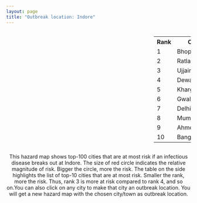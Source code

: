 ```yaml
---
layout: page
title: "Outbreak location: Indore"
---
```

<div style="width: 100%; overflow: auto;">
<div style="width: 75%; float: left;">
<div id="mapid">
<script src="https://buda-magenta.github.io/hazard_map/load_map.js"></script>

<script>
var marker_outbreak = L.marker([22.720362, 75.868200],{"autoPan": true}).addTo(map); marker_outbreak.bindTooltip("Indore").openTooltip();

var circle_1 = L.circle([23.258486, 77.401989], {"pane": "markerPane", "color": "red", "fill": true, "fillOpacity": 0.2, "fillRule": "evenodd", "lineCap": "round", "lineJoin": "round", "opacity": 1.0, "radius": 98378, "stroke": true, "weight": 3}).addTo(map);
circle_1.bindTooltip("Bhopal<br>rank: 1<br>hazard index: 0.098378")
circle_1.bindPopup('<a href="https://buda-magenta.github.io/hazard_map/Bhopal">Bhopal</a>')

var circle_2 = L.circle([23.480592, 74.917790], {"pane": "markerPane", "color": "red", "fill": true, "fillOpacity": 0.2, "fillRule": "evenodd", "lineCap": "round", "lineJoin": "round", "opacity": 1.0, "radius": 35208, "stroke": true, "weight": 3}).addTo(map);
circle_2.bindTooltip("Ratlam<br>rank: 2<br>hazard index: 0.035209")
circle_2.bindPopup('<a href="https://buda-magenta.github.io/hazard_map/Ratlam">Ratlam</a>')

var circle_3 = L.circle([23.174597, 75.785142], {"pane": "markerPane", "color": "red", "fill": true, "fillOpacity": 0.2, "fillRule": "evenodd", "lineCap": "round", "lineJoin": "round", "opacity": 1.0, "radius": 30498, "stroke": true, "weight": 3}).addTo(map);
circle_3.bindTooltip("Ujjain<br>rank: 3<br>hazard index: 0.030499")
circle_3.bindPopup('<a href="https://buda-magenta.github.io/hazard_map/Ujjain">Ujjain</a>')

var circle_4 = L.circle([23.000000, 76.166667], {"pane": "markerPane", "color": "red", "fill": true, "fillOpacity": 0.2, "fillRule": "evenodd", "lineCap": "round", "lineJoin": "round", "opacity": 1.0, "radius": 25486, "stroke": true, "weight": 3}).addTo(map);
circle_4.bindTooltip("Dewas<br>rank: 4<br>hazard index: 0.025486")
circle_4.bindPopup('<a href="https://buda-magenta.github.io/hazard_map/Dewas">Dewas</a>')

var circle_5 = L.circle([21.818774, 75.606458], {"pane": "markerPane", "color": "red", "fill": true, "fillOpacity": 0.2, "fillRule": "evenodd", "lineCap": "round", "lineJoin": "round", "opacity": 1.0, "radius": 23638, "stroke": true, "weight": 3}).addTo(map);
circle_5.bindTooltip("Khargone<br>rank: 5<br>hazard index: 0.023639")
circle_5.bindPopup('<a href="https://buda-magenta.github.io/hazard_map/Khargone">Khargone</a>')

var circle_6 = L.circle([26.203725, 78.157363], {"pane": "markerPane", "color": "red", "fill": true, "fillOpacity": 0.2, "fillRule": "evenodd", "lineCap": "round", "lineJoin": "round", "opacity": 1.0, "radius": 22090, "stroke": true, "weight": 3}).addTo(map);
circle_6.bindTooltip("Gwalior<br>rank: 6<br>hazard index: 0.022090")
circle_6.bindPopup('<a href="https://buda-magenta.github.io/hazard_map/Gwalior">Gwalior</a>')

var circle_7 = L.circle([28.651718, 77.221939], {"pane": "markerPane", "color": "red", "fill": true, "fillOpacity": 0.2, "fillRule": "evenodd", "lineCap": "round", "lineJoin": "round", "opacity": 1.0, "radius": 21109, "stroke": true, "weight": 3}).addTo(map);
circle_7.bindTooltip("Delhi<br>rank: 7<br>hazard index: 0.021110")
circle_7.bindPopup('<a href="https://buda-magenta.github.io/hazard_map/Delhi">Delhi</a>')

var circle_8 = L.circle([19.075990, 72.877393], {"pane": "markerPane", "color": "red", "fill": true, "fillOpacity": 0.2, "fillRule": "evenodd", "lineCap": "round", "lineJoin": "round", "opacity": 1.0, "radius": 15210, "stroke": true, "weight": 3}).addTo(map);
circle_8.bindTooltip("Mumbai<br>rank: 8<br>hazard index: 0.015210")
circle_8.bindPopup('<a href="https://buda-magenta.github.io/hazard_map/Mumbai">Mumbai</a>')

var circle_9 = L.circle([23.021624, 72.579707], {"pane": "markerPane", "color": "red", "fill": true, "fillOpacity": 0.2, "fillRule": "evenodd", "lineCap": "round", "lineJoin": "round", "opacity": 1.0, "radius": 6777, "stroke": true, "weight": 3}).addTo(map);
circle_9.bindTooltip("Ahmedabad<br>rank: 9<br>hazard index: 0.006777")
circle_9.bindPopup('<a href="https://buda-magenta.github.io/hazard_map/Ahmedabad">Ahmedabad</a>')

var circle_10 = L.circle([12.979120, 77.591300], {"pane": "markerPane", "color": "red", "fill": true, "fillOpacity": 0.2, "fillRule": "evenodd", "lineCap": "round", "lineJoin": "round", "opacity": 1.0, "radius": 6001, "stroke": true, "weight": 3}).addTo(map);
circle_10.bindTooltip("Bangalore<br>rank: 10<br>hazard index: 0.006001")
circle_10.bindPopup('<a href="https://buda-magenta.github.io/hazard_map/Bangalore">Bangalore</a>')

var circle_11 = L.circle([25.196826, 76.000893], {"pane": "markerPane", "color": "red", "fill": true, "fillOpacity": 0.2, "fillRule": "evenodd", "lineCap": "round", "lineJoin": "round", "opacity": 1.0, "radius": 4838, "stroke": true, "weight": 3}).addTo(map);
circle_11.bindTooltip("Kota<br>rank: 11<br>hazard index: 0.004839")
circle_11.bindPopup('<a href="https://buda-magenta.github.io/hazard_map/Kota">Kota</a>')

var circle_12 = L.circle([24.265131, 75.387182], {"pane": "markerPane", "color": "red", "fill": true, "fillOpacity": 0.2, "fillRule": "evenodd", "lineCap": "round", "lineJoin": "round", "opacity": 1.0, "radius": 4273, "stroke": true, "weight": 3}).addTo(map);
circle_12.bindTooltip("Mandsaur<br>rank: 12<br>hazard index: 0.004273")
circle_12.bindPopup('<a href="https://buda-magenta.github.io/hazard_map/Mandsaur">Mandsaur</a>')

var circle_13 = L.circle([20.993276, 75.839983], {"pane": "markerPane", "color": "red", "fill": true, "fillOpacity": 0.2, "fillRule": "evenodd", "lineCap": "round", "lineJoin": "round", "opacity": 1.0, "radius": 4182, "stroke": true, "weight": 3}).addTo(map);
circle_13.bindTooltip("Bhusawal<br>rank: 13<br>hazard index: 0.004182")
circle_13.bindPopup('<a href="https://buda-magenta.github.io/hazard_map/Bhusawal">Bhusawal</a>')

var circle_14 = L.circle([17.388786, 78.461065], {"pane": "markerPane", "color": "red", "fill": true, "fillOpacity": 0.2, "fillRule": "evenodd", "lineCap": "round", "lineJoin": "round", "opacity": 1.0, "radius": 4152, "stroke": true, "weight": 3}).addTo(map);
circle_14.bindTooltip("Hyderabad<br>rank: 14<br>hazard index: 0.004153")
circle_14.bindPopup('<a href="https://buda-magenta.github.io/hazard_map/Hyderabad">Hyderabad</a>')

var circle_15 = L.circle([23.115688, 77.066239], {"pane": "markerPane", "color": "red", "fill": true, "fillOpacity": 0.2, "fillRule": "evenodd", "lineCap": "round", "lineJoin": "round", "opacity": 1.0, "radius": 3906, "stroke": true, "weight": 3}).addTo(map);
circle_15.bindTooltip("Sehore<br>rank: 15<br>hazard index: 0.003907")
circle_15.bindPopup('<a href="https://buda-magenta.github.io/hazard_map/Sehore">Sehore</a>')

var circle_16 = L.circle([21.977864, 76.568828], {"pane": "markerPane", "color": "red", "fill": true, "fillOpacity": 0.2, "fillRule": "evenodd", "lineCap": "round", "lineJoin": "round", "opacity": 1.0, "radius": 3524, "stroke": true, "weight": 3}).addTo(map);
circle_16.bindTooltip("Khandwa<br>rank: 16<br>hazard index: 0.003524")
circle_16.bindPopup('<a href="https://buda-magenta.github.io/hazard_map/Khandwa">Khandwa</a>')

var circle_17 = L.circle([26.915458, 75.818982], {"pane": "markerPane", "color": "red", "fill": true, "fillOpacity": 0.2, "fillRule": "evenodd", "lineCap": "round", "lineJoin": "round", "opacity": 1.0, "radius": 3481, "stroke": true, "weight": 3}).addTo(map);
circle_17.bindTooltip("Jaipur<br>rank: 17<br>hazard index: 0.003481")
circle_17.bindPopup('<a href="https://buda-magenta.github.io/hazard_map/Jaipur">Jaipur</a>')

var circle_18 = L.circle([23.916667, 78.000000], {"pane": "markerPane", "color": "red", "fill": true, "fillOpacity": 0.2, "fillRule": "evenodd", "lineCap": "round", "lineJoin": "round", "opacity": 1.0, "radius": 3446, "stroke": true, "weight": 3}).addTo(map);
circle_18.bindTooltip("Vidisha<br>rank: 18<br>hazard index: 0.003446")
circle_18.bindPopup('<a href="https://buda-magenta.github.io/hazard_map/Vidisha">Vidisha</a>')

var circle_19 = L.circle([23.587548, 75.675679], {"pane": "markerPane", "color": "red", "fill": true, "fillOpacity": 0.2, "fillRule": "evenodd", "lineCap": "round", "lineJoin": "round", "opacity": 1.0, "radius": 3375, "stroke": true, "weight": 3}).addTo(map);
circle_19.bindTooltip("Nagda<br>rank: 19<br>hazard index: 0.003376")
circle_19.bindPopup('<a href="https://buda-magenta.github.io/hazard_map/Nagda">Nagda</a>')

var circle_20 = L.circle([26.296772, 73.035143], {"pane": "markerPane", "color": "red", "fill": true, "fillOpacity": 0.2, "fillRule": "evenodd", "lineCap": "round", "lineJoin": "round", "opacity": 1.0, "radius": 3242, "stroke": true, "weight": 3}).addTo(map);
circle_20.bindTooltip("Jodhpur<br>rank: 20<br>hazard index: 0.003243")
circle_20.bindPopup('<a href="https://buda-magenta.github.io/hazard_map/Jodhpur">Jodhpur</a>')

var circle_21 = L.circle([23.160894, 79.949770], {"pane": "markerPane", "color": "red", "fill": true, "fillOpacity": 0.2, "fillRule": "evenodd", "lineCap": "round", "lineJoin": "round", "opacity": 1.0, "radius": 3087, "stroke": true, "weight": 3}).addTo(map);
circle_21.bindTooltip("Jabalpur<br>rank: 21<br>hazard index: 0.003088")
circle_21.bindPopup('<a href="https://buda-magenta.github.io/hazard_map/Jabalpur">Jabalpur</a>')

var circle_22 = L.circle([25.531031, 78.652689], {"pane": "markerPane", "color": "red", "fill": true, "fillOpacity": 0.2, "fillRule": "evenodd", "lineCap": "round", "lineJoin": "round", "opacity": 1.0, "radius": 2945, "stroke": true, "weight": 3}).addTo(map);
circle_22.bindTooltip("Jhansi<br>rank: 22<br>hazard index: 0.002945")
circle_22.bindPopup('<a href="https://buda-magenta.github.io/hazard_map/Jhansi">Jhansi</a>')

var circle_23 = L.circle([21.170200, 72.831100], {"pane": "markerPane", "color": "red", "fill": true, "fillOpacity": 0.2, "fillRule": "evenodd", "lineCap": "round", "lineJoin": "round", "opacity": 1.0, "radius": 2790, "stroke": true, "weight": 3}).addTo(map);
circle_23.bindTooltip("Surat<br>rank: 23<br>hazard index: 0.002790")
circle_23.bindPopup('<a href="https://buda-magenta.github.io/hazard_map/Surat">Surat</a>')

var circle_24 = L.circle([15.398403, 73.812918], {"pane": "markerPane", "color": "red", "fill": true, "fillOpacity": 0.2, "fillRule": "evenodd", "lineCap": "round", "lineJoin": "round", "opacity": 1.0, "radius": 2534, "stroke": true, "weight": 3}).addTo(map);
circle_24.bindTooltip("Vasco Da Gama<br>rank: 24<br>hazard index: 0.002534")
circle_24.bindPopup('<a href="https://buda-magenta.github.io/hazard_map/Vasco_Da_Gama">Vasco Da Gama</a>')

var circle_25 = L.circle([18.521428, 73.854454], {"pane": "markerPane", "color": "red", "fill": true, "fillOpacity": 0.2, "fillRule": "evenodd", "lineCap": "round", "lineJoin": "round", "opacity": 1.0, "radius": 2138, "stroke": true, "weight": 3}).addTo(map);
circle_25.bindTooltip("Pune<br>rank: 25<br>hazard index: 0.002138")
circle_25.bindPopup('<a href="https://buda-magenta.github.io/hazard_map/Pune">Pune</a>')

var circle_26 = L.circle([21.149813, 79.082056], {"pane": "markerPane", "color": "red", "fill": true, "fillOpacity": 0.2, "fillRule": "evenodd", "lineCap": "round", "lineJoin": "round", "opacity": 1.0, "radius": 2066, "stroke": true, "weight": 3}).addTo(map);
circle_26.bindTooltip("Nagpur<br>rank: 26<br>hazard index: 0.002067")
circle_26.bindPopup('<a href="https://buda-magenta.github.io/hazard_map/Nagpur">Nagpur</a>')

var circle_27 = L.circle([22.541418, 88.357691], {"pane": "markerPane", "color": "red", "fill": true, "fillOpacity": 0.2, "fillRule": "evenodd", "lineCap": "round", "lineJoin": "round", "opacity": 1.0, "radius": 1903, "stroke": true, "weight": 3}).addTo(map);
circle_27.bindTooltip("Kolkata<br>rank: 27<br>hazard index: 0.001904")
circle_27.bindPopup('<a href="https://buda-magenta.github.io/hazard_map/Kolkata">Kolkata</a>')

var circle_28 = L.circle([26.469100, 74.639000], {"pane": "markerPane", "color": "red", "fill": true, "fillOpacity": 0.2, "fillRule": "evenodd", "lineCap": "round", "lineJoin": "round", "opacity": 1.0, "radius": 1839, "stroke": true, "weight": 3}).addTo(map);
circle_28.bindTooltip("Ajmer<br>rank: 28<br>hazard index: 0.001840")
circle_28.bindPopup('<a href="https://buda-magenta.github.io/hazard_map/Ajmer">Ajmer</a>')

var circle_29 = L.circle([13.083694, 80.270186], {"pane": "markerPane", "color": "red", "fill": true, "fillOpacity": 0.2, "fillRule": "evenodd", "lineCap": "round", "lineJoin": "round", "opacity": 1.0, "radius": 1610, "stroke": true, "weight": 3}).addTo(map);
circle_29.bindTooltip("Chennai<br>rank: 29<br>hazard index: 0.001610")
circle_29.bindPopup('<a href="https://buda-magenta.github.io/hazard_map/Chennai">Chennai</a>')

var circle_30 = L.circle([24.578721, 73.686257], {"pane": "markerPane", "color": "red", "fill": true, "fillOpacity": 0.2, "fillRule": "evenodd", "lineCap": "round", "lineJoin": "round", "opacity": 1.0, "radius": 1513, "stroke": true, "weight": 3}).addTo(map);
circle_30.bindTooltip("Udaipur<br>rank: 30<br>hazard index: 0.001513")
circle_30.bindPopup('<a href="https://buda-magenta.github.io/hazard_map/Udaipur">Udaipur</a>')

var circle_31 = L.circle([21.237947, 81.633683], {"pane": "markerPane", "color": "red", "fill": true, "fillOpacity": 0.2, "fillRule": "evenodd", "lineCap": "round", "lineJoin": "round", "opacity": 1.0, "radius": 1425, "stroke": true, "weight": 3}).addTo(map);
circle_31.bindTooltip("Raipur<br>rank: 31<br>hazard index: 0.001425")
circle_31.bindPopup('<a href="https://buda-magenta.github.io/hazard_map/Raipur">Raipur</a>')

var circle_32 = L.circle([22.297314, 73.194257], {"pane": "markerPane", "color": "red", "fill": true, "fillOpacity": 0.2, "fillRule": "evenodd", "lineCap": "round", "lineJoin": "round", "opacity": 1.0, "radius": 1289, "stroke": true, "weight": 3}).addTo(map);
circle_32.bindTooltip("Vadodara<br>rank: 32<br>hazard index: 0.001290")
circle_32.bindPopup('<a href="https://buda-magenta.github.io/hazard_map/Vadodara">Vadodara</a>')

var circle_33 = L.circle([25.488773, 74.699613], {"pane": "markerPane", "color": "red", "fill": true, "fillOpacity": 0.2, "fillRule": "evenodd", "lineCap": "round", "lineJoin": "round", "opacity": 1.0, "radius": 1220, "stroke": true, "weight": 3}).addTo(map);
circle_33.bindTooltip("Bhilwara<br>rank: 33<br>hazard index: 0.001221")
circle_33.bindPopup('<a href="https://buda-magenta.github.io/hazard_map/Bhilwara">Bhilwara</a>')

var circle_34 = L.circle([23.493079, 74.348402], {"pane": "markerPane", "color": "red", "fill": true, "fillOpacity": 0.2, "fillRule": "evenodd", "lineCap": "round", "lineJoin": "round", "opacity": 1.0, "radius": 1068, "stroke": true, "weight": 3}).addTo(map);
circle_34.bindTooltip("Banswara<br>rank: 34<br>hazard index: 0.001069")
circle_34.bindPopup('<a href="https://buda-magenta.github.io/hazard_map/Banswara">Banswara</a>')

var circle_35 = L.circle([27.175255, 78.009816], {"pane": "markerPane", "color": "red", "fill": true, "fillOpacity": 0.2, "fillRule": "evenodd", "lineCap": "round", "lineJoin": "round", "opacity": 1.0, "radius": 1055, "stroke": true, "weight": 3}).addTo(map);
circle_35.bindTooltip("Agra<br>rank: 35<br>hazard index: 0.001055")
circle_35.bindPopup('<a href="https://buda-magenta.github.io/hazard_map/Agra">Agra</a>')

var circle_36 = L.circle([23.809612, 78.759114], {"pane": "markerPane", "color": "red", "fill": true, "fillOpacity": 0.2, "fillRule": "evenodd", "lineCap": "round", "lineJoin": "round", "opacity": 1.0, "radius": 991, "stroke": true, "weight": 3}).addTo(map);
circle_36.bindTooltip("Sagar<br>rank: 36<br>hazard index: 0.000992")
circle_36.bindPopup('<a href="https://buda-magenta.github.io/hazard_map/Sagar">Sagar</a>')

var circle_37 = L.circle([22.600150, 77.926645], {"pane": "markerPane", "color": "red", "fill": true, "fillOpacity": 0.2, "fillRule": "evenodd", "lineCap": "round", "lineJoin": "round", "opacity": 1.0, "radius": 969, "stroke": true, "weight": 3}).addTo(map);
circle_37.bindTooltip("Hoshangabad<br>rank: 37<br>hazard index: 0.000970")
circle_37.bindPopup('<a href="https://buda-magenta.github.io/hazard_map/Hoshangabad">Hoshangabad</a>')

var circle_38 = L.circle([26.838100, 80.934600], {"pane": "markerPane", "color": "red", "fill": true, "fillOpacity": 0.2, "fillRule": "evenodd", "lineCap": "round", "lineJoin": "round", "opacity": 1.0, "radius": 944, "stroke": true, "weight": 3}).addTo(map);
circle_38.bindTooltip("Lucknow<br>rank: 38<br>hazard index: 0.000945")
circle_38.bindPopup('<a href="https://buda-magenta.github.io/hazard_map/Lucknow">Lucknow</a>')

var circle_39 = L.circle([28.402979, 77.310384], {"pane": "markerPane", "color": "red", "fill": true, "fillOpacity": 0.2, "fillRule": "evenodd", "lineCap": "round", "lineJoin": "round", "opacity": 1.0, "radius": 907, "stroke": true, "weight": 3}).addTo(map);
circle_39.bindTooltip("Faridabad<br>rank: 39<br>hazard index: 0.000907")
circle_39.bindPopup('<a href="https://buda-magenta.github.io/hazard_map/Faridabad">Faridabad</a>')

var circle_40 = L.circle([24.462465, 74.850114], {"pane": "markerPane", "color": "red", "fill": true, "fillOpacity": 0.2, "fillRule": "evenodd", "lineCap": "round", "lineJoin": "round", "opacity": 1.0, "radius": 865, "stroke": true, "weight": 3}).addTo(map);
circle_40.bindTooltip("Nimach<br>rank: 40<br>hazard index: 0.000865")
circle_40.bindPopup('<a href="https://buda-magenta.github.io/hazard_map/Nimach">Nimach</a>')

var circle_41 = L.circle([19.194329, 72.970178], {"pane": "markerPane", "color": "red", "fill": true, "fillOpacity": 0.2, "fillRule": "evenodd", "lineCap": "round", "lineJoin": "round", "opacity": 1.0, "radius": 850, "stroke": true, "weight": 3}).addTo(map);
circle_41.bindTooltip("Thane<br>rank: 41<br>hazard index: 0.000851")
circle_41.bindPopup('<a href="https://buda-magenta.github.io/hazard_map/Thane">Thane</a>')

var circle_42 = L.circle([24.500000, 74.500000], {"pane": "markerPane", "color": "red", "fill": true, "fillOpacity": 0.2, "fillRule": "evenodd", "lineCap": "round", "lineJoin": "round", "opacity": 1.0, "radius": 788, "stroke": true, "weight": 3}).addTo(map);
circle_42.bindTooltip("Chittaurgarh<br>rank: 42<br>hazard index: 0.000788")
circle_42.bindPopup('<a href="https://buda-magenta.github.io/hazard_map/Chittaurgarh">Chittaurgarh</a>')

var circle_43 = L.circle([24.700385, 78.518668], {"pane": "markerPane", "color": "red", "fill": true, "fillOpacity": 0.2, "fillRule": "evenodd", "lineCap": "round", "lineJoin": "round", "opacity": 1.0, "radius": 679, "stroke": true, "weight": 3}).addTo(map);
circle_43.bindTooltip("Lalitpur<br>rank: 43<br>hazard index: 0.000679")
circle_43.bindPopup('<a href="https://buda-magenta.github.io/hazard_map/Lalitpur">Lalitpur</a>')

var circle_44 = L.circle([22.139831, 78.809645], {"pane": "markerPane", "color": "red", "fill": true, "fillOpacity": 0.2, "fillRule": "evenodd", "lineCap": "round", "lineJoin": "round", "opacity": 1.0, "radius": 616, "stroke": true, "weight": 3}).addTo(map);
circle_44.bindTooltip("Chhindwara<br>rank: 44<br>hazard index: 0.000617")
circle_44.bindPopup('<a href="https://buda-magenta.github.io/hazard_map/Chhindwara">Chhindwara</a>')

var circle_45 = L.circle([26.460914, 80.321759], {"pane": "markerPane", "color": "red", "fill": true, "fillOpacity": 0.2, "fillRule": "evenodd", "lineCap": "round", "lineJoin": "round", "opacity": 1.0, "radius": 615, "stroke": true, "weight": 3}).addTo(map);
circle_45.bindTooltip("Kanpur<br>rank: 45<br>hazard index: 0.000616")
circle_45.bindPopup('<a href="https://buda-magenta.github.io/hazard_map/Kanpur">Kanpur</a>')

var circle_46 = L.circle([18.627929, 73.800983], {"pane": "markerPane", "color": "red", "fill": true, "fillOpacity": 0.2, "fillRule": "evenodd", "lineCap": "round", "lineJoin": "round", "opacity": 1.0, "radius": 578, "stroke": true, "weight": 3}).addTo(map);
circle_46.bindTooltip("Pimpri Chinchwad<br>rank: 46<br>hazard index: 0.000578")
circle_46.bindPopup('<a href="https://buda-magenta.github.io/hazard_map/Pimpri_Chinchwad">Pimpri Chinchwad</a>')

var circle_47 = L.circle([22.383333, 82.133333], {"pane": "markerPane", "color": "red", "fill": true, "fillOpacity": 0.2, "fillRule": "evenodd", "lineCap": "round", "lineJoin": "round", "opacity": 1.0, "radius": 569, "stroke": true, "weight": 3}).addTo(map);
circle_47.bindTooltip("Bilaspur<br>rank: 47<br>hazard index: 0.000570")
circle_47.bindPopup('<a href="https://buda-magenta.github.io/hazard_map/Bilaspur">Bilaspur</a>')

var circle_48 = L.circle([30.909016, 75.851601], {"pane": "markerPane", "color": "red", "fill": true, "fillOpacity": 0.2, "fillRule": "evenodd", "lineCap": "round", "lineJoin": "round", "opacity": 1.0, "radius": 548, "stroke": true, "weight": 3}).addTo(map);
circle_48.bindTooltip("Ludhiana<br>rank: 48<br>hazard index: 0.000548")
circle_48.bindPopup('<a href="https://buda-magenta.github.io/hazard_map/Ludhiana">Ludhiana</a>')

var circle_49 = L.circle([25.604091, 73.415609], {"pane": "markerPane", "color": "red", "fill": true, "fillOpacity": 0.2, "fillRule": "evenodd", "lineCap": "round", "lineJoin": "round", "opacity": 1.0, "radius": 521, "stroke": true, "weight": 3}).addTo(map);
circle_49.bindTooltip("Pali<br>rank: 49<br>hazard index: 0.000522")
circle_49.bindPopup('<a href="https://buda-magenta.github.io/hazard_map/Pali">Pali</a>')

var circle_50 = L.circle([21.879616, 77.875681], {"pane": "markerPane", "color": "red", "fill": true, "fillOpacity": 0.2, "fillRule": "evenodd", "lineCap": "round", "lineJoin": "round", "opacity": 1.0, "radius": 513, "stroke": true, "weight": 3}).addTo(map);
circle_50.bindTooltip("Betul<br>rank: 50<br>hazard index: 0.000513")
circle_50.bindPopup('<a href="https://buda-magenta.github.io/hazard_map/Betul">Betul</a>')

var circle_51 = L.circle([19.439885, 72.880383], {"pane": "markerPane", "color": "red", "fill": true, "fillOpacity": 0.2, "fillRule": "evenodd", "lineCap": "round", "lineJoin": "round", "opacity": 1.0, "radius": 494, "stroke": true, "weight": 3}).addTo(map);
circle_51.bindTooltip("Vasai<br>rank: 51<br>hazard index: 0.000495")
circle_51.bindPopup('<a href="https://buda-magenta.github.io/hazard_map/Vasai">Vasai</a>')

var circle_52 = L.circle([23.833962, 80.392456], {"pane": "markerPane", "color": "red", "fill": true, "fillOpacity": 0.2, "fillRule": "evenodd", "lineCap": "round", "lineJoin": "round", "opacity": 1.0, "radius": 437, "stroke": true, "weight": 3}).addTo(map);
circle_52.bindTooltip("Murwara<br>rank: 52<br>hazard index: 0.000438")
circle_52.bindPopup('<a href="https://buda-magenta.github.io/hazard_map/Murwara">Murwara</a>')

var circle_53 = L.circle([24.500000, 81.000000], {"pane": "markerPane", "color": "red", "fill": true, "fillOpacity": 0.2, "fillRule": "evenodd", "lineCap": "round", "lineJoin": "round", "opacity": 1.0, "radius": 407, "stroke": true, "weight": 3}).addTo(map);
circle_53.bindTooltip("Satna<br>rank: 53<br>hazard index: 0.000407")
circle_53.bindPopup('<a href="https://buda-magenta.github.io/hazard_map/Satna">Satna</a>')

var circle_54 = L.circle([24.917151, 76.696403], {"pane": "markerPane", "color": "red", "fill": true, "fillOpacity": 0.2, "fillRule": "evenodd", "lineCap": "round", "lineJoin": "round", "opacity": 1.0, "radius": 375, "stroke": true, "weight": 3}).addTo(map);
circle_54.bindTooltip("Baran<br>rank: 54<br>hazard index: 0.000376")
circle_54.bindPopup('<a href="https://buda-magenta.github.io/hazard_map/Baran">Baran</a>')

var circle_55 = L.circle([27.633333, 77.583333], {"pane": "markerPane", "color": "red", "fill": true, "fillOpacity": 0.2, "fillRule": "evenodd", "lineCap": "round", "lineJoin": "round", "opacity": 1.0, "radius": 369, "stroke": true, "weight": 3}).addTo(map);
circle_55.bindTooltip("Mathura<br>rank: 55<br>hazard index: 0.000369")
circle_55.bindPopup('<a href="https://buda-magenta.github.io/hazard_map/Mathura">Mathura</a>')

var circle_56 = L.circle([23.750000, 79.583333], {"pane": "markerPane", "color": "red", "fill": true, "fillOpacity": 0.2, "fillRule": "evenodd", "lineCap": "round", "lineJoin": "round", "opacity": 1.0, "radius": 342, "stroke": true, "weight": 3}).addTo(map);
circle_56.bindTooltip("Damoh<br>rank: 56<br>hazard index: 0.000342")
circle_56.bindPopup('<a href="https://buda-magenta.github.io/hazard_map/Damoh">Damoh</a>')

var circle_57 = L.circle([26.099214, 74.312704], {"pane": "markerPane", "color": "red", "fill": true, "fillOpacity": 0.2, "fillRule": "evenodd", "lineCap": "round", "lineJoin": "round", "opacity": 1.0, "radius": 330, "stroke": true, "weight": 3}).addTo(map);
circle_57.bindTooltip("Beawar<br>rank: 57<br>hazard index: 0.000331")
circle_57.bindPopup('<a href="https://buda-magenta.github.io/hazard_map/Beawar">Beawar</a>')

var circle_58 = L.circle([24.759267, 81.655000], {"pane": "markerPane", "color": "red", "fill": true, "fillOpacity": 0.2, "fillRule": "evenodd", "lineCap": "round", "lineJoin": "round", "opacity": 1.0, "radius": 307, "stroke": true, "weight": 3}).addTo(map);
circle_58.bindTooltip("Rewa<br>rank: 58<br>hazard index: 0.000308")
circle_58.bindPopup('<a href="https://buda-magenta.github.io/hazard_map/Rewa">Rewa</a>')

var circle_59 = L.circle([28.428262, 77.002700], {"pane": "markerPane", "color": "red", "fill": true, "fillOpacity": 0.2, "fillRule": "evenodd", "lineCap": "round", "lineJoin": "round", "opacity": 1.0, "radius": 298, "stroke": true, "weight": 3}).addTo(map);
circle_59.bindTooltip("Gurgaon<br>rank: 59<br>hazard index: 0.000298")
circle_59.bindPopup('<a href="https://buda-magenta.github.io/hazard_map/Gurgaon">Gurgaon</a>')

var circle_60 = L.circle([31.292011, 75.568058], {"pane": "markerPane", "color": "red", "fill": true, "fillOpacity": 0.2, "fillRule": "evenodd", "lineCap": "round", "lineJoin": "round", "opacity": 1.0, "radius": 292, "stroke": true, "weight": 3}).addTo(map);
circle_60.bindTooltip("Jalandhar<br>rank: 60<br>hazard index: 0.000293")
circle_60.bindPopup('<a href="https://buda-magenta.github.io/hazard_map/Jalandhar">Jalandhar</a>')

var circle_61 = L.circle([28.015929, 73.317137], {"pane": "markerPane", "color": "red", "fill": true, "fillOpacity": 0.2, "fillRule": "evenodd", "lineCap": "round", "lineJoin": "round", "opacity": 1.0, "radius": 284, "stroke": true, "weight": 3}).addTo(map);
circle_61.bindTooltip("Bikaner<br>rank: 61<br>hazard index: 0.000284")
circle_61.bindPopup('<a href="https://buda-magenta.github.io/hazard_map/Bikaner">Bikaner</a>')

var circle_62 = L.circle([12.305183, 76.655361], {"pane": "markerPane", "color": "red", "fill": true, "fillOpacity": 0.2, "fillRule": "evenodd", "lineCap": "round", "lineJoin": "round", "opacity": 1.0, "radius": 282, "stroke": true, "weight": 3}).addTo(map);
circle_62.bindTooltip("Mysore<br>rank: 62<br>hazard index: 0.000282")
circle_62.bindPopup('<a href="https://buda-magenta.github.io/hazard_map/Mysore">Mysore</a>')

var circle_63 = L.circle([25.609324, 85.123525], {"pane": "markerPane", "color": "red", "fill": true, "fillOpacity": 0.2, "fillRule": "evenodd", "lineCap": "round", "lineJoin": "round", "opacity": 1.0, "radius": 280, "stroke": true, "weight": 3}).addTo(map);
circle_63.bindTooltip("Patna<br>rank: 63<br>hazard index: 0.000281")
circle_63.bindPopup('<a href="https://buda-magenta.github.io/hazard_map/Patna">Patna</a>')

var circle_64 = L.circle([24.500000, 77.500000], {"pane": "markerPane", "color": "red", "fill": true, "fillOpacity": 0.2, "fillRule": "evenodd", "lineCap": "round", "lineJoin": "round", "opacity": 1.0, "radius": 277, "stroke": true, "weight": 3}).addTo(map);
circle_64.bindTooltip("Guna<br>rank: 64<br>hazard index: 0.000278")
circle_64.bindPopup('<a href="https://buda-magenta.github.io/hazard_map/Guna">Guna</a>')

var circle_65 = L.circle([25.438130, 81.833800], {"pane": "markerPane", "color": "red", "fill": true, "fillOpacity": 0.2, "fillRule": "evenodd", "lineCap": "round", "lineJoin": "round", "opacity": 1.0, "radius": 276, "stroke": true, "weight": 3}).addTo(map);
circle_65.bindTooltip("Allahabad<br>rank: 65<br>hazard index: 0.000277")
circle_65.bindPopup('<a href="https://buda-magenta.github.io/hazard_map/Allahabad">Allahabad</a>')

var circle_66 = L.circle([25.375241, 77.828119], {"pane": "markerPane", "color": "red", "fill": true, "fillOpacity": 0.2, "fillRule": "evenodd", "lineCap": "round", "lineJoin": "round", "opacity": 1.0, "radius": 276, "stroke": true, "weight": 3}).addTo(map);
circle_66.bindTooltip("Shivpuri<br>rank: 66<br>hazard index: 0.000276")
circle_66.bindPopup('<a href="https://buda-magenta.github.io/hazard_map/Shivpuri">Shivpuri</a>')

var circle_67 = L.circle([25.335649, 83.007629], {"pane": "markerPane", "color": "red", "fill": true, "fillOpacity": 0.2, "fillRule": "evenodd", "lineCap": "round", "lineJoin": "round", "opacity": 1.0, "radius": 267, "stroke": true, "weight": 3}).addTo(map);
circle_67.bindTooltip("Varanasi<br>rank: 67<br>hazard index: 0.000267")
circle_67.bindPopup('<a href="https://buda-magenta.github.io/hazard_map/Varanasi">Varanasi</a>')

var circle_68 = L.circle([22.305199, 70.802833], {"pane": "markerPane", "color": "red", "fill": true, "fillOpacity": 0.2, "fillRule": "evenodd", "lineCap": "round", "lineJoin": "round", "opacity": 1.0, "radius": 260, "stroke": true, "weight": 3}).addTo(map);
circle_68.bindTooltip("Rajkot<br>rank: 68<br>hazard index: 0.000260")
circle_68.bindPopup('<a href="https://buda-magenta.github.io/hazard_map/Rajkot">Rajkot</a>')

var circle_69 = L.circle([20.843512, 75.525927], {"pane": "markerPane", "color": "red", "fill": true, "fillOpacity": 0.2, "fillRule": "evenodd", "lineCap": "round", "lineJoin": "round", "opacity": 1.0, "radius": 258, "stroke": true, "weight": 3}).addTo(map);
circle_69.bindTooltip("Jalgaon<br>rank: 69<br>hazard index: 0.000259")
circle_69.bindPopup('<a href="https://buda-magenta.github.io/hazard_map/Jalgaon">Jalgaon</a>')

var circle_70 = L.circle([22.778500, 73.624516], {"pane": "markerPane", "color": "red", "fill": true, "fillOpacity": 0.2, "fillRule": "evenodd", "lineCap": "round", "lineJoin": "round", "opacity": 1.0, "radius": 246, "stroke": true, "weight": 3}).addTo(map);
circle_70.bindTooltip("Godhra<br>rank: 70<br>hazard index: 0.000246")
circle_70.bindPopup('<a href="https://buda-magenta.github.io/hazard_map/Godhra">Godhra</a>')

var circle_71 = L.circle([19.362531, 73.078475], {"pane": "markerPane", "color": "red", "fill": true, "fillOpacity": 0.2, "fillRule": "evenodd", "lineCap": "round", "lineJoin": "round", "opacity": 1.0, "radius": 237, "stroke": true, "weight": 3}).addTo(map);
circle_71.bindTooltip("Bhiwandi<br>rank: 71<br>hazard index: 0.000238")
circle_71.bindPopup('<a href="https://buda-magenta.github.io/hazard_map/Bhiwandi">Bhiwandi</a>')

var circle_72 = L.circle([29.000653, 77.768229], {"pane": "markerPane", "color": "red", "fill": true, "fillOpacity": 0.2, "fillRule": "evenodd", "lineCap": "round", "lineJoin": "round", "opacity": 1.0, "radius": 223, "stroke": true, "weight": 3}).addTo(map);
circle_72.bindTooltip("Meerut<br>rank: 72<br>hazard index: 0.000223")
circle_72.bindPopup('<a href="https://buda-magenta.github.io/hazard_map/Meerut">Meerut</a>')

var circle_73 = L.circle([22.689507, 72.871520], {"pane": "markerPane", "color": "red", "fill": true, "fillOpacity": 0.2, "fillRule": "evenodd", "lineCap": "round", "lineJoin": "round", "opacity": 1.0, "radius": 221, "stroke": true, "weight": 3}).addTo(map);
circle_73.bindTooltip("Nadiad<br>rank: 73<br>hazard index: 0.000221")
circle_73.bindPopup('<a href="https://buda-magenta.github.io/hazard_map/Nadiad">Nadiad</a>')

var circle_74 = L.circle([28.901090, 76.580194], {"pane": "markerPane", "color": "red", "fill": true, "fillOpacity": 0.2, "fillRule": "evenodd", "lineCap": "round", "lineJoin": "round", "opacity": 1.0, "radius": 217, "stroke": true, "weight": 3}).addTo(map);
circle_74.bindTooltip("Rohtak<br>rank: 74<br>hazard index: 0.000217")
circle_74.bindPopup('<a href="https://buda-magenta.github.io/hazard_map/Rohtak">Rohtak</a>')

var circle_75 = L.circle([20.011247, 73.790236], {"pane": "markerPane", "color": "red", "fill": true, "fillOpacity": 0.2, "fillRule": "evenodd", "lineCap": "round", "lineJoin": "round", "opacity": 1.0, "radius": 209, "stroke": true, "weight": 3}).addTo(map);
circle_75.bindTooltip("Nashik<br>rank: 75<br>hazard index: 0.000209")
circle_75.bindPopup('<a href="https://buda-magenta.github.io/hazard_map/Nashik">Nashik</a>')

var circle_76 = L.circle([26.269722, 82.994425], {"pane": "markerPane", "color": "red", "fill": true, "fillOpacity": 0.2, "fillRule": "evenodd", "lineCap": "round", "lineJoin": "round", "opacity": 1.0, "radius": 200, "stroke": true, "weight": 3}).addTo(map);
circle_76.bindTooltip("Burhanpur<br>rank: 76<br>hazard index: 0.000200")
circle_76.bindPopup('<a href="https://buda-magenta.github.io/hazard_map/Burhanpur">Burhanpur</a>')

var circle_77 = L.circle([26.229141, 76.304533], {"pane": "markerPane", "color": "red", "fill": true, "fillOpacity": 0.2, "fillRule": "evenodd", "lineCap": "round", "lineJoin": "round", "opacity": 1.0, "radius": 199, "stroke": true, "weight": 3}).addTo(map);
circle_77.bindTooltip("Sawai Madhopur<br>rank: 77<br>hazard index: 0.000200")
circle_77.bindPopup('<a href="https://buda-magenta.github.io/hazard_map/Sawai_Madhopur">Sawai Madhopur</a>')

var circle_78 = L.circle([28.863842, 78.805778], {"pane": "markerPane", "color": "red", "fill": true, "fillOpacity": 0.2, "fillRule": "evenodd", "lineCap": "round", "lineJoin": "round", "opacity": 1.0, "radius": 190, "stroke": true, "weight": 3}).addTo(map);
circle_78.bindTooltip("Moradabad<br>rank: 78<br>hazard index: 0.000190")
circle_78.bindPopup('<a href="https://buda-magenta.github.io/hazard_map/Moradabad">Moradabad</a>')

var circle_79 = L.circle([23.223288, 72.649227], {"pane": "markerPane", "color": "red", "fill": true, "fillOpacity": 0.2, "fillRule": "evenodd", "lineCap": "round", "lineJoin": "round", "opacity": 1.0, "radius": 183, "stroke": true, "weight": 3}).addTo(map);
circle_79.bindTooltip("Gandhinagar<br>rank: 79<br>hazard index: 0.000184")
circle_79.bindPopup('<a href="https://buda-magenta.github.io/hazard_map/Gandhinagar">Gandhinagar</a>')

var circle_80 = L.circle([19.169335, 77.311013], {"pane": "markerPane", "color": "red", "fill": true, "fillOpacity": 0.2, "fillRule": "evenodd", "lineCap": "round", "lineJoin": "round", "opacity": 1.0, "radius": 178, "stroke": true, "weight": 3}).addTo(map);
circle_80.bindTooltip("Nanded Waghala<br>rank: 80<br>hazard index: 0.000179")
circle_80.bindPopup('<a href="https://buda-magenta.github.io/hazard_map/Nanded_Waghala">Nanded Waghala</a>')

var circle_81 = L.circle([30.733442, 76.779714], {"pane": "markerPane", "color": "red", "fill": true, "fillOpacity": 0.2, "fillRule": "evenodd", "lineCap": "round", "lineJoin": "round", "opacity": 1.0, "radius": 178, "stroke": true, "weight": 3}).addTo(map);
circle_81.bindTooltip("Chandigarh<br>rank: 81<br>hazard index: 0.000178")
circle_81.bindPopup('<a href="https://buda-magenta.github.io/hazard_map/Chandigarh">Chandigarh</a>')

var circle_82 = L.circle([22.558499, 72.962563], {"pane": "markerPane", "color": "red", "fill": true, "fillOpacity": 0.2, "fillRule": "evenodd", "lineCap": "round", "lineJoin": "round", "opacity": 1.0, "radius": 174, "stroke": true, "weight": 3}).addTo(map);
circle_82.bindTooltip("Anand<br>rank: 82<br>hazard index: 0.000174")
circle_82.bindPopup('<a href="https://buda-magenta.github.io/hazard_map/Anand">Anand</a>')

var circle_83 = L.circle([23.795281, 86.430964], {"pane": "markerPane", "color": "red", "fill": true, "fillOpacity": 0.2, "fillRule": "evenodd", "lineCap": "round", "lineJoin": "round", "opacity": 1.0, "radius": 170, "stroke": true, "weight": 3}).addTo(map);
circle_83.bindTooltip("Dhanbad<br>rank: 83<br>hazard index: 0.000171")
circle_83.bindPopup('<a href="https://buda-magenta.github.io/hazard_map/Dhanbad">Dhanbad</a>')

var circle_84 = L.circle([26.500000, 78.750000], {"pane": "markerPane", "color": "red", "fill": true, "fillOpacity": 0.2, "fillRule": "evenodd", "lineCap": "round", "lineJoin": "round", "opacity": 1.0, "radius": 164, "stroke": true, "weight": 3}).addTo(map);
circle_84.bindTooltip("Bhind<br>rank: 84<br>hazard index: 0.000164")
circle_84.bindPopup('<a href="https://buda-magenta.github.io/hazard_map/Bhind">Bhind</a>')

var circle_85 = L.circle([13.340077, 77.100621], {"pane": "markerPane", "color": "red", "fill": true, "fillOpacity": 0.2, "fillRule": "evenodd", "lineCap": "round", "lineJoin": "round", "opacity": 1.0, "radius": 153, "stroke": true, "weight": 3}).addTo(map);
circle_85.bindTooltip("Tumkur<br>rank: 85<br>hazard index: 0.000153")
circle_85.bindPopup('<a href="https://buda-magenta.github.io/hazard_map/Tumkur">Tumkur</a>')

var circle_86 = L.circle([27.265212, 77.369126], {"pane": "markerPane", "color": "red", "fill": true, "fillOpacity": 0.2, "fillRule": "evenodd", "lineCap": "round", "lineJoin": "round", "opacity": 1.0, "radius": 145, "stroke": true, "weight": 3}).addTo(map);
circle_86.bindTooltip("Bharatpur<br>rank: 86<br>hazard index: 0.000146")
circle_86.bindPopup('<a href="https://buda-magenta.github.io/hazard_map/Bharatpur">Bharatpur</a>')

var circle_87 = L.circle([29.988077, 77.508130], {"pane": "markerPane", "color": "red", "fill": true, "fillOpacity": 0.2, "fillRule": "evenodd", "lineCap": "round", "lineJoin": "round", "opacity": 1.0, "radius": 141, "stroke": true, "weight": 3}).addTo(map);
circle_87.bindTooltip("Saharanpur<br>rank: 87<br>hazard index: 0.000142")
circle_87.bindPopup('<a href="https://buda-magenta.github.io/hazard_map/Saharanpur">Saharanpur</a>')

var circle_88 = L.circle([32.718561, 74.858092], {"pane": "markerPane", "color": "red", "fill": true, "fillOpacity": 0.2, "fillRule": "evenodd", "lineCap": "round", "lineJoin": "round", "opacity": 1.0, "radius": 133, "stroke": true, "weight": 3}).addTo(map);
circle_88.bindTooltip("Jammu<br>rank: 88<br>hazard index: 0.000134")
circle_88.bindPopup('<a href="https://buda-magenta.github.io/hazard_map/Jammu">Jammu</a>')

var circle_89 = L.circle([21.199035, 81.397955], {"pane": "markerPane", "color": "red", "fill": true, "fillOpacity": 0.2, "fillRule": "evenodd", "lineCap": "round", "lineJoin": "round", "opacity": 1.0, "radius": 130, "stroke": true, "weight": 3}).addTo(map);
circle_89.bindTooltip("Durg<br>rank: 89<br>hazard index: 0.000130")
circle_89.bindPopup('<a href="https://buda-magenta.github.io/hazard_map/Durg">Durg</a>')

var circle_90 = L.circle([27.876990, 78.137290], {"pane": "markerPane", "color": "red", "fill": true, "fillOpacity": 0.2, "fillRule": "evenodd", "lineCap": "round", "lineJoin": "round", "opacity": 1.0, "radius": 122, "stroke": true, "weight": 3}).addTo(map);
circle_90.bindTooltip("Aligarh<br>rank: 90<br>hazard index: 0.000122")
circle_90.bindPopup('<a href="https://buda-magenta.github.io/hazard_map/Aligarh">Aligarh</a>')

var circle_91 = L.circle([29.003314, 77.016732], {"pane": "markerPane", "color": "red", "fill": true, "fillOpacity": 0.2, "fillRule": "evenodd", "lineCap": "round", "lineJoin": "round", "opacity": 1.0, "radius": 121, "stroke": true, "weight": 3}).addTo(map);
circle_91.bindTooltip("Sonipat<br>rank: 91<br>hazard index: 0.000121")
circle_91.bindPopup('<a href="https://buda-magenta.github.io/hazard_map/Sonipat">Sonipat</a>')

var circle_92 = L.circle([28.733400, 77.298600], {"pane": "markerPane", "color": "red", "fill": true, "fillOpacity": 0.2, "fillRule": "evenodd", "lineCap": "round", "lineJoin": "round", "opacity": 1.0, "radius": 120, "stroke": true, "weight": 3}).addTo(map);
circle_92.bindTooltip("Loni<br>rank: 92<br>hazard index: 0.000121")
circle_92.bindPopup('<a href="https://buda-magenta.github.io/hazard_map/Loni">Loni</a>')

var circle_93 = L.circle([26.122147, 75.663754], {"pane": "markerPane", "color": "red", "fill": true, "fillOpacity": 0.2, "fillRule": "evenodd", "lineCap": "round", "lineJoin": "round", "opacity": 1.0, "radius": 117, "stroke": true, "weight": 3}).addTo(map);
circle_93.bindTooltip("Tonk<br>rank: 93<br>hazard index: 0.000118")
circle_93.bindPopup('<a href="https://buda-magenta.github.io/hazard_map/Tonk">Tonk</a>')

var circle_94 = L.circle([26.718324, 79.090254], {"pane": "markerPane", "color": "red", "fill": true, "fillOpacity": 0.2, "fillRule": "evenodd", "lineCap": "round", "lineJoin": "round", "opacity": 1.0, "radius": 116, "stroke": true, "weight": 3}).addTo(map);
circle_94.bindTooltip("Etawah<br>rank: 94<br>hazard index: 0.000117")
circle_94.bindPopup('<a href="https://buda-magenta.github.io/hazard_map/Etawah">Etawah</a>')

var circle_95 = L.circle([24.935635, 82.647701], {"pane": "markerPane", "color": "red", "fill": true, "fillOpacity": 0.2, "fillRule": "evenodd", "lineCap": "round", "lineJoin": "round", "opacity": 1.0, "radius": 113, "stroke": true, "weight": 3}).addTo(map);
circle_95.bindTooltip("Mirzapur<br>rank: 95<br>hazard index: 0.000113")
circle_95.bindPopup('<a href="https://buda-magenta.github.io/hazard_map/Mirzapur">Mirzapur</a>')

var circle_96 = L.circle([20.266777, 85.843559], {"pane": "markerPane", "color": "red", "fill": true, "fillOpacity": 0.2, "fillRule": "evenodd", "lineCap": "round", "lineJoin": "round", "opacity": 1.0, "radius": 108, "stroke": true, "weight": 3}).addTo(map);
circle_96.bindTooltip("Bhubaneswar<br>rank: 96<br>hazard index: 0.000109")
circle_96.bindPopup('<a href="https://buda-magenta.github.io/hazard_map/Bhubaneswar">Bhubaneswar</a>')

var circle_97 = L.circle([23.370035, 85.325013], {"pane": "markerPane", "color": "red", "fill": true, "fillOpacity": 0.2, "fillRule": "evenodd", "lineCap": "round", "lineJoin": "round", "opacity": 1.0, "radius": 106, "stroke": true, "weight": 3}).addTo(map);
circle_97.bindTooltip("Ranchi<br>rank: 97<br>hazard index: 0.000106")
circle_97.bindPopup('<a href="https://buda-magenta.github.io/hazard_map/Ranchi">Ranchi</a>')

var circle_98 = L.circle([23.666667, 72.500000], {"pane": "markerPane", "color": "red", "fill": true, "fillOpacity": 0.2, "fillRule": "evenodd", "lineCap": "round", "lineJoin": "round", "opacity": 1.0, "radius": 103, "stroke": true, "weight": 3}).addTo(map);
circle_98.bindTooltip("Mahesana<br>rank: 98<br>hazard index: 0.000103")
circle_98.bindPopup('<a href="https://buda-magenta.github.io/hazard_map/Mahesana">Mahesana</a>')

var circle_99 = L.circle([22.610318, 73.461706], {"pane": "markerPane", "color": "red", "fill": true, "fillOpacity": 0.2, "fillRule": "evenodd", "lineCap": "round", "lineJoin": "round", "opacity": 1.0, "radius": 98, "stroke": true, "weight": 3}).addTo(map);
circle_99.bindTooltip("Kalol<br>rank: 99<br>hazard index: 0.000099")
circle_99.bindPopup('<a href="https://buda-magenta.github.io/hazard_map/Kalol">Kalol</a>')

var circle_100 = L.circle([26.166667, 77.500000], {"pane": "markerPane", "color": "red", "fill": true, "fillOpacity": 0.2, "fillRule": "evenodd", "lineCap": "round", "lineJoin": "round", "opacity": 1.0, "radius": 98, "stroke": true, "weight": 3}).addTo(map);
circle_100.bindTooltip("Morena<br>rank: 100<br>hazard index: 0.000098")
circle_100.bindPopup('<a href="https://buda-magenta.github.io/hazard_map/Morena">Morena</a>')
</script>
</div>
</div>


<div style="width: 20%; float: right;">
<table>
<tr>
<th>Rank</th>
<th>City</th>
</tr>

<tr>
<td>1</td>
<td>Bhopal</td>
</tr>

<tr>
<td>2</td>
<td>Ratlam</td>
</tr>

<tr>
<td>3</td>
<td>Ujjain</td>
</tr>

<tr>
<td>4</td>
<td>Dewas</td>
</tr>

<tr>
<td>5</td>
<td>Khargone</td>
</tr>

<tr>
<td>6</td>
<td>Gwalior</td>
</tr>

<tr>
<td>7</td>
<td>Delhi</td>
</tr>

<tr>
<td>8</td>
<td>Mumbai</td>
</tr>

<tr>
<td>9</td>
<td>Ahmedabad</td>
</tr>

<tr>
<td>10</td>
<td>Bangalore</td>
</tr>

</table>
</div>
</div>


<p align="center">This hazard map shows top-100 cities that are at most risk if an infectious disease breaks out at Indore. The size of red circle indicates the relative magnitude of risk. Bigger the circle, more the risk. The table on the side highlights the list of top-10 cities that are at most risk. Smaller the rank, more the risk. Thus, rank 3 is more at risk compared to rank 4, and so on.You can also click on any city to make that city an outbreak location. You will get a new hazard map with the chosen city/town as outbreak location.
</p>